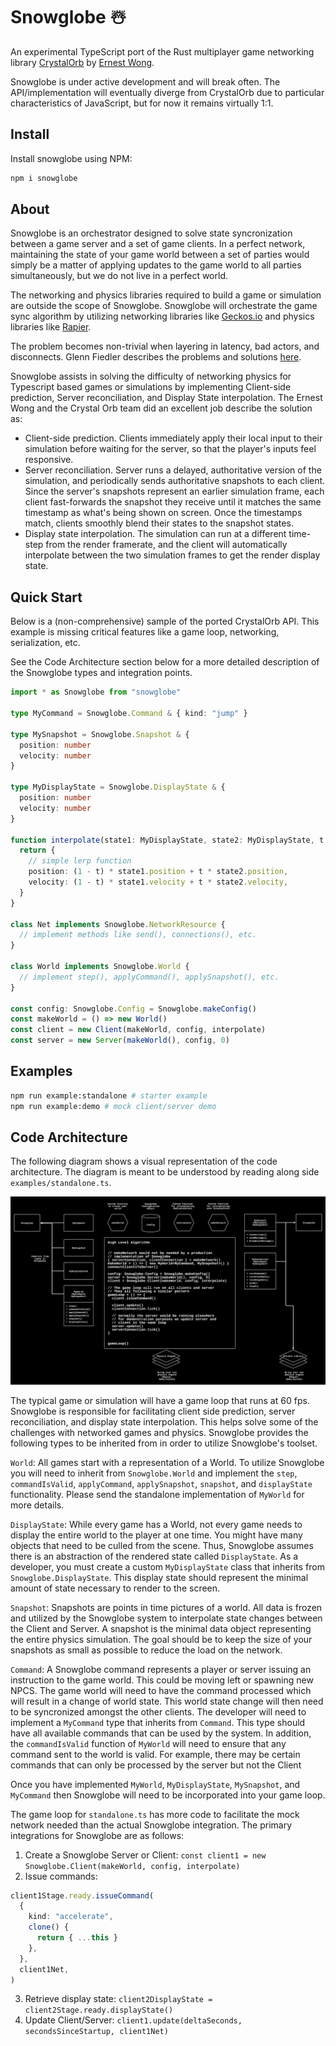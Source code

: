 # Snowglobe ☃️

An experimental TypeScript port of the Rust multiplayer game networking library [CrystalOrb](https://github.com/ErnWong/crystalorb) by [Ernest Wong](https://ernestwong.nz/).

Snowglobe is under active development and will break often. The API/implementation will eventually diverge from CrystalOrb due to particular characteristics of JavaScript, but for now it remains virtually 1:1.

## Install

Install snowglobe using NPM:

```sh
npm i snowglobe
```

## About

Snowglobe is an orchestrator designed to solve state syncronization between a game server and a set of game clients. In a perfect network, maintaining the state of your game world between a set of parties would simply be a matter of applying updates to the game world to all parties simultaneously, but we do not live in a perfect world.

The networking and physics libraries required to build a game or simulation are outside the scope of Snowglobe. Snowglobe will orchestrate the game sync algorithm by utilizing networking libraries like [Geckos.io](https://github.com/geckosio/geckos.io) and physics libraries like [Rapier](https://rapier.rs/).

The problem becomes non-trivial when layering in latency, bad actors, and disconnects. Glenn Fiedler describes the problems and solutions [here](https://gafferongames.com/post/introduction_to_networked_physics/).

Snowglobe assists in solving the difficulty of networking physics for Typescript based games or simulations by implementing Client-side prediction, Server reconciliation, and Display State interpolation. The Ernest Wong and the Crystal Orb team did an excellent job describe the solution as:

- Client-side prediction. Clients immediately apply their local input to their simulation before waiting for the server, so that the player's inputs feel responsive.
- Server reconciliation. Server runs a delayed, authoritative version of the simulation, and periodically sends authoritative snapshots to each client. Since the server's snapshots represent an earlier simulation frame, each client fast-forwards the snapshot they receive until it matches the same timestamp as what's being shown on screen. Once the timestamps match, clients smoothly blend their states to the snapshot states.
- Display state interpolation. The simulation can run at a different time-step from the render framerate, and the client will automatically interpolate between the two simulation frames to get the render display state.

## Quick Start

Below is a (non-comprehensive) sample of the ported CrystalOrb API. This example is missing critical features like a game loop, networking, serialization, etc.

See the Code Architecture section below for a more detailed description of the Snowglobe types and integration points.

```ts
import * as Snowglobe from "snowglobe"

type MyCommand = Snowglobe.Command & { kind: "jump" }

type MySnapshot = Snowglobe.Snapshot & {
  position: number
  velocity: number
}

type MyDisplayState = Snowglobe.DisplayState & {
  position: number
  velocity: number
}

function interpolate(state1: MyDisplayState, state2: MyDisplayState, t: number) {
  return {
    // simple lerp function
    position: (1 - t) * state1.position + t * state2.position,
    velocity: (1 - t) * state1.velocity + t * state2.velocity,
  }
}

class Net implements Snowglobe.NetworkResource {
  // implement methods like send(), connections(), etc.
}

class World implements Snowglobe.World {
  // implement step(), applyCommand(), applySnapshot(), etc.
}

const config: Snowglobe.Config = Snowglobe.makeConfig()
const makeWorld = () => new World()
const client = new Client(makeWorld, config, interpolate)
const server = new Server(makeWorld(), config, 0)
```

## Examples

```sh
npm run example:standalone # starter example
npm run example:demo # mock client/server demo
```

## Code Architecture

The following diagram shows a visual representation of the code architecture. The diagram is meant to be understood by reading along side `examples/standalone.ts`.

![Snowglobe Diagram](./docs/architecture.png)

The typical game or simulation will have a game loop that runs at 60 fps. Snowglobe is responsible for facilitating client side prediction, server reconciliation, and display state interpolation. This helps solve some of the challenges with networked games and physics. Snowglobe provides the following types to be inherited from in order to utilize Snowglobe's toolset.

`World`: All games start with a representation of a World. To utilize Snowglobe you will need to inherit from `Snowglobe.World` and implement the `step`, `commandIsValid`, `applyCommand`, `applySnapshot`, `snapshot`, and `displayState` functionality. Please send the standalone implementation of `MyWorld` for more details.

`DisplayState`: While every game has a World, not every game needs to display the entire world to the player at one time. You might have many objects that need to be culled from the scene. Thus, Snowglobe assumes there is an abstraction of the rendered state called `DisplayState`. As a developer, you must create a custom `MyDisplayState` class that inherits from `Snowglobe.DisplayState`. This display state should represent the minimal amount of state necessary to render to the screen.

`Snapshot`: Snapshots are points in time pictures of a world. All data is frozen and utilized by the Snowglobe system to interpolate state changes between the Client and Server. A snapshot is the minimal data object representing the entire physics simulation. The goal should be to keep the size of your snapshots as small as possible to reduce the load on the network.

`Command`: A Snowglobe command represents a player or server issuing an instruction to the game world. This could be moving left or spawning new NPCS. The game world will need to have the command processed which will result in a change of world state. This world state change will then need to be syncronized amongst the other clients. The developer will need to implement a `MyCommand` type that inherits from `Command`. This type should have all available commands that can be used by the system. In addition, the `commandIsValid` function of `MyWorld` will need to ensure that any command sent to the world is valid. For example, there may be certain commands that can only be processed by the server but not the Client

Once you have implemented `MyWorld`, `MyDisplayState`, `MySnapshot`, and `MyCommand` then Snowglobe will need to be incorporated into your game loop.

The game loop for `standalone.ts` has more code to facilitate the mock network needed than the actual Snowglobe integration. The primary integrations for Snowglobe are as follows:

1. Create a Snowglobe Server or Client: `const client1 = new Snowglobe.Client(makeWorld, config, interpolate)`
2. Issue commands:

```typescript
client1Stage.ready.issueCommand(
  {
    kind: "accelerate",
    clone() {
      return { ...this }
    },
  },
  client1Net,
)
```

3. Retrieve display state: `client2DisplayState = client2Stage.ready.displayState()`
4. Update Client/Server: `client1.update(deltaSeconds, secondsSinceStartup, client1Net)`
